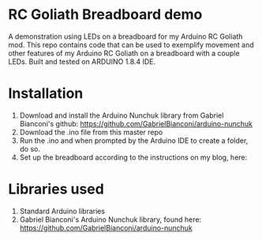 # RC Goliath Breadboard demo

A demonstration using LEDs on a breadboard for my Arduino RC Goliath mod.
This repo contains code that can be used to exemplify movement and other features of my Arduino RC Goliath on a breadboard with a couple LEDs. 
Built and tested on ARDUINO 1.8.4 IDE.

# Installation

1. Download and install the Arduino Nunchuk library from Gabriel Bianconi's github: https://github.com/GabrielBianconi/arduino-nunchuk
2. Download the .ino file from this master repo
3. Run the .ino and when prompted by the Arduino IDE to create a folder, do so.
4. Set up the breadboard according to the instructions on my blog, here: 

# Libraries used
1. Standard Arduino libraries
2. Gabriel Bianconi's Arduino Nunchuk library, found here: https://github.com/GabrielBianconi/arduino-nunchuk
